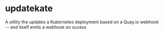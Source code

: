 # updatekate
A utility the updates a Kubernetes deployment based on a Quay.io webhook -- and itself emits a webhook on sucess
